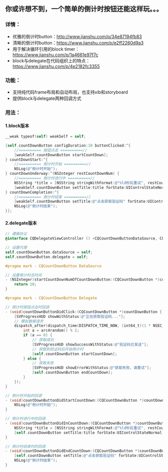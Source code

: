 ## 你或许想不到，一个简单的倒计时按钮还能这样玩。。。

### 详情：

- 优雅的倒计时button：http://www.jianshu.com/p/34e87194fb83
- 清晰的倒计时button：https://www.jianshu.com/p/e2ff2260d9a3
- 用于解决循环引用的block timer：https://www.jianshu.com/p/1a4661e97f7c
- block与delegate在代码组织上的特点：https://www.jianshu.com/p/4e2182fc3355

### 功能：

- 支持纯代码frame布局和自动布局，也支持xib和storyboard
- 提供block与delegate两种回调方式

### 用法：

#### 1.block版本

```objective-c
__weak typeof(self) weakSelf = self;

[self.countDownButton configDuration:10 buttonClicked:^{
    //========== 按钮点击 ==========//
    [weakSelf.countDownButton startCountDown];
} countDownStart:^{
    //========== 倒计时开始 ==========//
    NSLog(@"倒计时开始");
} countDownUnderway:^(NSInteger restCountDownNum) {
    //========== 倒计时进行中 ==========//
    NSString *title = [NSString stringWithFormat:@"%ld秒后重试", restCountDownNum];
    [weakSelf.countDownButton setTitle:title forState:UIControlStateNormal];
} countDownCompletion:^{
    //========== 倒计时结束 ==========//
    [weakSelf.countDownButton setTitle:@"点击获取验证码" forState:UIControlStateNormal];
    NSLog(@"倒计时结束");
}];
```

#### 2.delegate版本

```objective-c
// 遵循协议
@interface CQDelegateViewController () <CQCountDownButtonDataSource, CQCountDownButtonDelegate>

// 设置代理
self.countDownButton.dataSource = self;
self.countDownButton.delegate = self;

#pragma mark - CQCountDownButton DataSource

// 设置倒计时总时间
- (NSInteger)startCountDownNumOfCountDownButton:(CQCountDownButton *)countDownButton {
    return 10;
}

#pragma mark - CQCountDownButton Delegate

// 倒计时按钮点击时回调
- (void)countDownButtonDidClick:(CQCountDownButton *)countDownButton {
    [SVProgressHUD showWithStatus:@"正在获取验证码..."];
    // 模拟数据请求
    dispatch_after(dispatch_time(DISPATCH_TIME_NOW, (int64_t)(1 * NSEC_PER_SEC)), dispatch_get_main_queue(), ^{
        int a = arc4random() % 2;
        if (a == 0) {
            // 获取成功
            [SVProgressHUD showSuccessWithStatus:@"验证码已发送"];
            // 获取到验证码后开始倒计时
            [self.countDownButton startCountDown];
        } else {
            // 获取失败
            [SVProgressHUD showErrorWithStatus:@"获取失败，请重试"];
            [self.countDownButton endCountDown];
        }
    });
}

// 倒计时开始的回调
- (void)countDownButtonDidStartCountDown:(CQCountDownButton *)countDownButton {
    NSLog(@"倒计时开始");
}

// 倒计时进行中的回调
- (void)countDownButtonDidInCountDown:(CQCountDownButton *)countDownButton withRestCountDownNum:(NSInteger)restCountDownNum {
    NSString *title = [NSString stringWithFormat:@"%ld秒后重试", restCountDownNum];
    [self.countDownButton setTitle:title forState:UIControlStateNormal];
}

// 倒计时结束时的回调
- (void)countDownButtonDidEndCountDown:(CQCountDownButton *)countDownButton {
    [self.countDownButton setTitle:@"点击获取验证码" forState:UIControlStateNormal];
    NSLog(@"倒计时结束");
}
```

